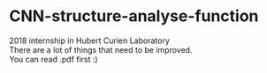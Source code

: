 # CNN-structure-analyse-function
2018 internship in Hubert Curien Laboratory  
There are a lot of things that need to be improved.  
You can read .pdf first :)  
